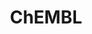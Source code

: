 ---
layout: default
bigquery: https://console.cloud.google.com/bigquery?p=patents-public-data&d=ebi_chembl&page=dataset
citation: '"The ChEMBL database in 2017." Anna Gaulton, Anne Hersey, Michał Nowotka,
  A Patrícia Bento, Jon Chambers, David Mendez, Prudence Mutowo, Francis Atkinson,
  Louisa J Bellis, Elena Cibrián-Uhalte, Mark Davies, Nathan Dedman, Anneli Karlsson,
  María Paula Magariños, John P Overington, George Papadatos, Ines Smit, Andrew R
  Leach Nucleic acids Research (2017) 45 (Database Issue), D945-D954'
contributors: European Bioinformatics Institute
cost: None
description: ChEMBL Data is a manually curated database of small molecules used in
  drug discovery, including information about existing patented drugs.
documentation: 'schema: https://www.ebi.ac.uk/chembl/db_schema


  '
last_edit: 04/07/2022, 03:48:07
location: https://console.cloud.google.com/marketplace/product/google_patents_public_datasets/chembl
maintained_by: EMBL-EBI, an outstation of European Molecular Biology Laboratory
related_publications: '

  ChEMBL: towards direct deposition of bioassay data.


  Mendez D, Gaulton A, Bento AP, Chambers J, De Veij M, Félix E, Magariños MP, Mosquera
  JF, Mutowo P, Nowotka M, Gordillo-Marañón M, Hunter F, Junco L, Mugumbate G, Rodriguez-Lopez
  M, Atkinson F, Bosc N, Radoux CJ, Segura-Cabrera A, Hersey A, Leach AR.


  — Nucleic Acids Res. 2019; 47(D1):D930-D940. doi: 10.1093/nar/gky1075

  '
schema_fields:
- drug_record_id
- published_units
- mecref_id
- assay_type
- ddd_comment
- direct_interaction
- target_desc
- num_alerts
- assay_desc
- mw_freebase
- usan_stem_definition
- assay_cell_type
- action_type
- compound_key
- label
- nda_type
- protein_class_synonym
- product_id
- usan_stem_id
- domain_name
- published_type
- updated_on
- isoform
- annotation
- usan_stem
- assay_tissue
- text_value
- start_position
- molecular_species
- prod_pat_id
- warnref_id
- drug_substance_flag
- sitecomp_id
- submission_date
- assay_test_type
- synonyms
- abstract
- qudt_units
- level2
- aspect
- efo_id
- definition
- applicant_full_name
- patent_use_code
- approval_date
- publication_number
- mesh_heading
- binding_site_comment
- full_molformula
- as_id
- year
- ridx
- cell_id
- relationship_type
- num_lipinski_ro5_violations
- mc_tax_id
- black_box_warning
- company
- cell_ontology_id
- data_validity_comment
- related_tid
- parenteral
- doc_type
- warning_year
- parent_go_id
- l3
- route
- metref_id
- alert_name
- efo_term
- acd_logd
- standard_text_value
- level1
- warning_country
- domain_id
- molecular_mechanism
- class_type
- tid_fixed
- parameter_type
- domain_description
- uberon_id
- db_source
- ddd_admr
- log_id
- standard_units
- frac_code
- parent_molregno
- met_id
- compd_id
- withdrawn_country
- assay_param_id
- bei
- alert_set_id
- molecule_type
- acd_logp
- mec_id
- enzyme_name
- ref_type
- site_id
- first_in_class
- standard_upper_value
- lle
- drug_product_flag
- src_compound_id
- set_name
- selectivity_comment
- num_ro5_violations
- bao_endpoint
- bao_id
- chirality
- warning_class
- ap_id
- assay_strain
- units
- cell_name
- path
- tissue_id
- ad_type
- active_molregno
- pathway_id
- enzyme_tid
- type
- heavy_atoms
- sequence
- parent_type
- withdrawn_flag
- pchembl_value
- record_id
- alogp
- protein_class_desc
- priority
- mol_atc_id
- comp_go_id
- last_page
- description
- metabolite_record_id
- cell_description
- usan_substem
- updated_by
- assay_class_id
- relation
- mc_target_accession
- warning_type
- level5
- cell_source_tax_id
- targrel_id
- curation_comment
- compound_name
- assay_source
- subgroup
- ref_url
- assay_subcellular_fraction
- level1_description
- warning_id
- actsm_id
- indref_id
- level4_description
- availability_type
- pref_name
- molregno
- mc_target_type
- comp_class_id
- country
- dosage_form
- mechanism_comment
- value
- who_extra
- mechanism_of_action
- major_class
- title
- withdrawn_year
- ro3_pass
- prediction_method
- site_residues
- ddd_value
- go_id
- targcomp_id
- src_short_name
- component_type
- result_flag
- mol_frac_id
- mol_irac_id
- confidence_score
- mw_monoisotopic
- activity_id
- clo_id
- mol_hrac_id
- therapeutic_flag
- cidx
- class_level
- alert_id
- volume
- assay_id
- l6
- accession
- downgraded
- normal_range_min
- tid
- delist_flag
- target_mapping
- l2
- species_group_flag
- syn_type
- molfile
- irac_code
- withdrawn_reason
- disease_efficacy
- tbl
- variant_id
- activity_count
- entity_type
- uo_units
- smarts
- cx_logp
- substrate_record_id
- mc_target_name
- name
- formulation_id
- pathway_key
- rtb
- authors
- previous_company
- cx_most_bpka
- cell_source_tissue
- cellosaurus_id
- l5
- tax_id
- confidence
- standard_type
- standard_inchi_key
- irac_class_id
- published_relation
- caloha_id
- activity_comment
- status
- molsyn_id
- patent_expire_date
- research_stem
- version
- level3_description
- chembl_id
- smid
- normal_range_max
- source
- l7
- hba_lipinski
- withdrawn_class
- sei
- helm_notation
- met_conversion
- creation_date
- trade_name
- full_mwt
- aromatic_rings
- hbd_lipinski
- l4
- active_ingredient
- journal
- job_id
- stem
- patent_id
- acd_most_bpka
- component_id
- homologue
- pubmed_id
- co_stem_id
- assay_category
- parameter_value
- short_name
- cx_most_apka
- l8
- prodrug
- biocomp_id
- doi
- canonical_smiles
- natural_product
- site_name
- ass_cls_map_id
- upper_value
- bto_id
- qed_weighted
- usan_year
- level3
- first_approval
- relationship
- res_stem_id
- mc_organism
- indication_class
- src_id
- dosed_ingredient
- hba
- orig_description
- src_assay_id
- psa
- hbd
- curated_by
- sequence_md5sum
- domain_type
- ddd_units
- assay_tax_id
- toid
- ddd_id
- db_version
- max_phase_for_ind
- rgid
- standard_value
- assay_organism
- inorganic_flag
- oc_id
- ingredient
- idx
- standard_inchi
- warning_description
- last_active
- bao_format
- first_page
- met_comment
- predbind_id
- l1
- cx_logd
- potential_duplicate
- atc_code
- patent_no
- organism
- frac_class_id
- standard_relation
- compsyn_id
- published_value
- relationship_desc
- topical
- std_act_id
- src_description
- doc_id
- protclasssyn_id
- cpd_str_alert_id
- issue
- innovator_company
- stat
- source_domain_id
- acd_most_apka
- target_type
- level2_description
- hrac_code
- protein_class_id
- cl_lincs_id
- comments
- end_position
- standard_flag
- mesh_id
- oral
- ref_id
- structure_type
- component_synonym
- strength
- polymer_flag
- aidx
- parent_id
- level4
- mutation
- who_name
- max_phase
- chebi_par_id
- drugind_id
- entity_id
- stem_class
- le
- hrac_class_id
- cell_source_organism
shortname: chembl
tags:
- biotechnology
- health
- chemical
- bioinformatics
- medical
terms_of_use: CC BY-SA 3.0
title: ChEMBL
uuid: e232a192-965c-4ec9-904c-155b6dfe56c5
---